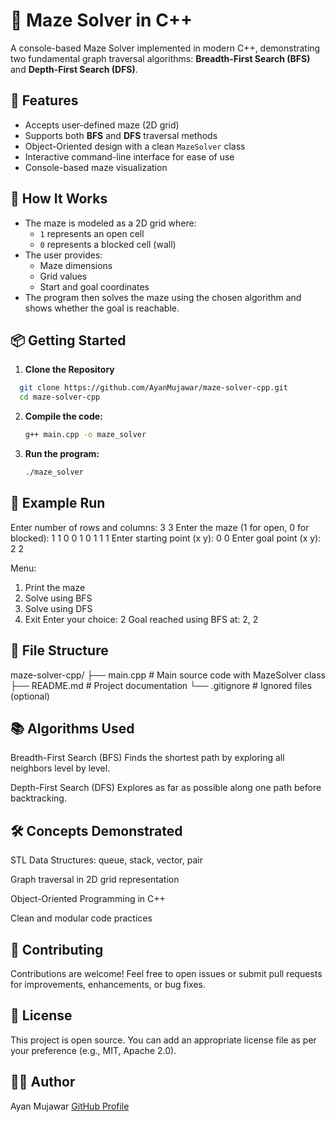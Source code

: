 # 🧭 Maze Solver in C++

A console-based Maze Solver implemented in modern C++, demonstrating two fundamental graph traversal algorithms: **Breadth-First Search (BFS)** and **Depth-First Search (DFS)**.



## 🚀 Features

- Accepts user-defined maze (2D grid)
- Supports both **BFS** and **DFS** traversal methods
- Object-Oriented design with a clean `MazeSolver` class
- Interactive command-line interface for ease of use
- Console-based maze visualization



## 🧠 How It Works

- The maze is modeled as a 2D grid where:
  - `1` represents an open cell
  - `0` represents a blocked cell (wall)
- The user provides:
  - Maze dimensions
  - Grid values
  - Start and goal coordinates
- The program then solves the maze using the chosen algorithm and shows whether the goal is reachable.



## 📦 Getting Started

 1. **Clone the Repository**


 ```sh
   git clone https://github.com/AyanMujawar/maze-solver-cpp.git
   cd maze-solver-cpp
   ```
2. **Compile the code:**
   ```sh
   g++ main.cpp -o maze_solver
   ```


3. **Run the program:**
   ```sh
   ./maze_solver
   ```

## 🧪 Example Run
Enter number of rows and columns: 3 3
Enter the maze (1 for open, 0 for blocked):
1 1 0
0 1 0
1 1 1
Enter starting point (x y): 0 0
Enter goal point (x y): 2 2

Menu:
1. Print the maze
2. Solve using BFS
3. Solve using DFS
4. Exit
Enter your choice: 2
Goal reached using BFS at: 2, 2

## 📁 File Structure

maze-solver-cpp/
├── main.cpp       # Main source code with MazeSolver class
├── README.md      # Project documentation
└── .gitignore     # Ignored files (optional)


## 📚 Algorithms Used
Breadth-First Search (BFS)
Finds the shortest path by exploring all neighbors level by level.

Depth-First Search (DFS)
Explores as far as possible along one path before backtracking.

## 🛠 Concepts Demonstrated
STL Data Structures: queue, stack, vector, pair

Graph traversal in 2D grid representation

Object-Oriented Programming in C++

Clean and modular code practices

## 🤝 Contributing
Contributions are welcome!
Feel free to open issues or submit pull requests for improvements, enhancements, or bug fixes.

## 📄 License
This project is open source.
You can add an appropriate license file as per your preference (e.g., MIT, Apache 2.0).

## 👨‍💻 Author
Ayan Mujawar
[GitHub Profile](https://github.com/AyanMujawar)

